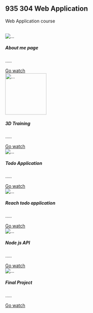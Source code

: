 <html lang="en">
<head>
  <link rel="stylesheet" type="text/css" href="https://maxcdn.bootstrapcdn.com/bootstrap/4.0.0/css/bootstrap.min.css">
  <link rel="stylesheet" href="styles.css">
  <div class="container"><br />
    <h2>935 304 Web Application</h2>
    <p>Web Application course</p><br />
  </div>
</head>

<body>
  <div class="row">
    <div class="col-sm-10 col-md-6 col-lg-12">
      <div class="card mb-3">
  <img  src="https://scontent.fbkk22-2.fna.fbcdn.net/v/t1.6435-9/87389695_1317951565069639_7067549924597956608_n.jpg?_nc_cat=105&ccb=1-5&_nc_sid=174925&_nc_eui2=AeFBzphXHE6ZDa6Amgde27ZZ0MvZvDgaB0XQy9m8OBoHRTJpdbgEK17KNtZK7TYG8Frn8KFMqA5A7_i6nBWWAOJx&_nc_ohc=cjbsDISAd4UAX9sgDvo&_nc_ht=scontent.fbkk22-2.fna&oh=09f49161a6e8c36c4d684a0e548093a3&oe=61C3B96F" class="card-img-top" alt="...">
        <div class="card-body">
    <h5 class="card-title">About me page</h5>
    <p class="card-text">.....</p>
    <a href="aboutme.html" class="btn btn-primary">Go watch</a>
        </div>
      </div>
    </div>
  </div>

  <div class="row">
    <div class="col-sm-10 col-md-6 col-lg-12">
      <div class="card mb-3">
  <img src="https://st.depositphotos.com/1000128/2690/i/950/depositphotos_26901455-stock-photo-3d-logo.jpg" class="card-img-top" alt="..." width="130" >
        <div class="card-body">
    <h5 class="card-title">3D Training</h5>
    <p class="card-text">.....</p>
    <a href="Model\index.html" class="btn btn-primary">Go watch</a>
        </div>
      </div>
    </div>
  </div>

  <div class="row">
    <div class="col-sm-10 col-md-6 col-lg-12">
      <div class="card mb-3">
  <img src="https://www.pngitem.com/pimgs/m/509-5099434_todo-app-logo-transparent-hd-png-download.png" class="card-img-top" alt="...">
        <div class="card-body">
    <h5 class="card-title">Todo Application</h5>
    <p class="card-text">.....</p>
    <a href="todolist\index.html" class="btn btn-primary">Go watch</a>
        </div>
      </div>
    </div>
  </div>

   <div class="row">
    <div class="col-sm-10 col-md-6 col-lg-12">
      <div class="card mb-3">
  <img src="https://res.cloudinary.com/practicaldev/image/fetch/s--nRLyWy0y--/c_imagga_scale,f_auto,fl_progressive,h_900,q_auto,w_1600/https://dev-to-uploads.s3.amazonaws.com/i/buz4t2ckimsj48zieyja.png" class="card-img-top" alt="...">
        <div class="card-body">
    <h5 class="card-title">Reach todo application</h5>
    <p class="card-text">.....</p>
    <a href="https://github.com/fewtha/Reacttodo" class="btn btn-primary">Go watch</a>
        </div>
      </div>
    </div>
  </div>

  <div class="row">
    <div class="col-sm-10 col-md-6 col-lg-12">
      <div class="card mb-3">
  <img src="https://media.istockphoto.com/vectors/nodejs-vector-logo-backend-programming-in-javascript-server-vector-id1195857274?k=20&m=1195857274&s=170667a&w=0&h=k8oHsv3ehrvhviozLlvhEjGHweiHU7hbBv7bHEkgUqc=" class="card-img-top" alt="...">
        <div class="card-body">
    <h5 class="card-title">Node js API</h5>
    <p class="card-text">.....</p>
    <a href="https://github.com/fewtha/Node-js-API" class="btn btn-primary">Go watch</a>
        </div>
      </div>
    </div>
  </div>

   <div class="row">
    <div class="col-sm-10 col-md-6 col-lg-12">
      <div class="card mb-3">
  <img src="https://e7.pngegg.com/pngimages/809/483/png-clipart-php-php.png" class="card-img-top" alt="...">
        <div class="card-body">
    <h5 class="card-title">Final Project</h5>
    <p class="card-text">.....</p>
    <a href="https://github.com/fewtha/php-crud-main" class="btn btn-primary">Go watch</a>
        </div>
      </div>
    </div>
  </div>

</body>
</html>
